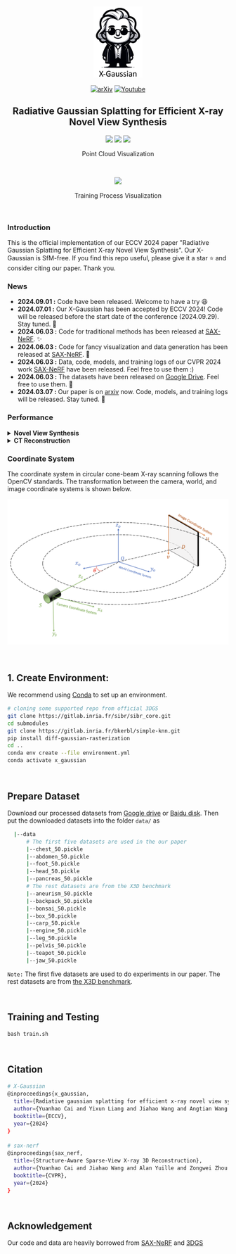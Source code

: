 &nbsp;

<div align="center">

<p align="center"> <img src="3d_demo/logo.png" width="110px"> </p>

[![arXiv](https://img.shields.io/badge/paper-arxiv-179bd3)](https://arxiv.org/abs/2403.04116)
[![Youtube](https://img.shields.io/badge/video-youtube-red)](https://www.youtube.com/watch?v=v6FESb3SkJg&t=28s)

<h2> Radiative Gaussian Splatting for Efficient X-ray Novel View Synthesis </h2> 


<img src="3d_demo/teapot.gif" style="height:200px" /> 

<img src="3d_demo/foot.gif" style="height:160px" /> 

<img src="3d_demo/bonsai.gif" style="height:200px" /> 

Point Cloud Visualization

&nbsp;

<img src="3d_demo/training_process.gif" style="height:200px" /> 

Training Process Visualization

</div>


&nbsp;


### Introduction
This is the official implementation of our ECCV 2024 paper "Radiative Gaussian Splatting for Efficient X-ray Novel View Synthesis". Our X-Gaussian is SfM-free. If you find this repo useful, please give it a star ⭐ and consider citing our paper. Thank you.


### News
- **2024.09.01 :** Code have been released. Welcome to have a try 😆
- **2024.07.01 :** Our X-Gaussian has been accepted by ECCV 2024! Code will be released before the start date of the conference (2024.09.29). Stay tuned. 🚀
- **2024.06.03 :** Code for traditional methods has been released at [SAX-NeRF](https://github.com/caiyuanhao1998/SAX-NeRF). ✨
- **2024.06.03 :** Code for fancy visualization and data generation has been released at [SAX-NeRF](https://github.com/caiyuanhao1998/SAX-NeRF). 🚀
- **2024.06.03 :** Data, code, models, and training logs of our CVPR 2024 work [SAX-NeRF](https://github.com/caiyuanhao1998/SAX-NeRF) have been released. Feel free to use them :)
- **2024.06.03 :** The datasets have been released on [Google Drive](https://drive.google.com/drive/folders/1SlneuSGkhk0nvwPjxxnpBCO59XhjGGJX?usp=sharing). Feel free to use them. 🚀
- **2024.03.07 :** Our paper is on [arxiv](https://arxiv.org/abs/2403.04116) now. Code, models, and training logs will be released. Stay tuned. 💫

### Performance

<details close>
<summary><b>Novel View Synthesis</b></summary>

![results1](/fig/nvs_1.png)

![results2](/fig/nvs_2.png)

</details>


<details close>
<summary><b>CT Reconstruction</b></summary>

![results3](/fig/ct_1.png)

![results4](/fig/ct_2.png)

</details>

### Coordinate System

The coordinate system in circular cone-beam X-ray scanning follows the OpenCV standards. The transformation between the camera, world, and image coordinate systems is shown below.
<div align="center">
<p align="center"> <img src="fig/coordinate_system.png" width="800px"> </p>
</div>

&nbsp;

## 1. Create Environment:

We recommend using [Conda](https://docs.conda.io/en/latest/miniconda.html) to set up an environment.

``` sh
# cloning some supported repo from official 3DGS
git clone https://gitlab.inria.fr/sibr/sibr_core.git
cd submodules
git clone https://gitlab.inria.fr/bkerbl/simple-knn.git
pip install diff-gaussian-rasterization
cd ..
conda env create --file environment.yml
conda activate x_gaussian
```

&nbsp;


## Prepare Dataset
Download our processed datasets from [Google drive](https://drive.google.com/drive/folders/1SlneuSGkhk0nvwPjxxnpBCO59XhjGGJX?usp=sharing) or [Baidu disk](https://pan.baidu.com/s/18zc6jHeNvoUNAF6pUaL9eQ?pwd=cyh2). Then put the downloaded datasets into the folder `data/` as

```sh
  |--data
      # The first five datasets are used in the our paper
      |--chest_50.pickle
      |--abdomen_50.pickle
      |--foot_50.pickle
      |--head_50.pickle
      |--pancreas_50.pickle
      # The rest datasets are from the X3D benchmark
      |--aneurism_50.pickle
      |--backpack_50.pickle
      |--bonsai_50.pickle
      |--box_50.pickle
      |--carp_50.pickle
      |--engine_50.pickle
      |--leg_50.pickle
      |--pelvis_50.pickle
      |--teapot_50.pickle
      |--jaw_50.pickle
```

`Note:` The first five datasets are used to do experiments in our paper. The rest datasets are from [the X3D benchmark](https://github.com/caiyuanhao1998/SAX-NeRF/).

&nbsp;

## Training and Testing

```shell
bash train.sh
```

&nbsp;

## Citation
```sh
# X-Gaussian
@inproceedings{x_gaussian,
  title={Radiative gaussian splatting for efficient x-ray novel view synthesis},
  author={Yuanhao Cai and Yixun Liang and Jiahao Wang and Angtian Wang and Yulun Zhang and Xiaokang Yang and Zongwei Zhou and Alan Yuille},
  booktitle={ECCV},
  year={2024}
}

# sax-nerf
@inproceedings{sax_nerf,
  title={Structure-Aware Sparse-View X-ray 3D Reconstruction},
  author={Yuanhao Cai and Jiahao Wang and Alan Yuille and Zongwei Zhou and Angtian Wang},
  booktitle={CVPR},
  year={2024}
}
```

&nbsp;


## Acknowledgement

Our code and data are heavily borrowed from [SAX-NeRF](https://github.com/caiyuanhao1998/SAX-NeRF/) and [3DGS](https://github.com/graphdeco-inria/gaussian-splatting)
